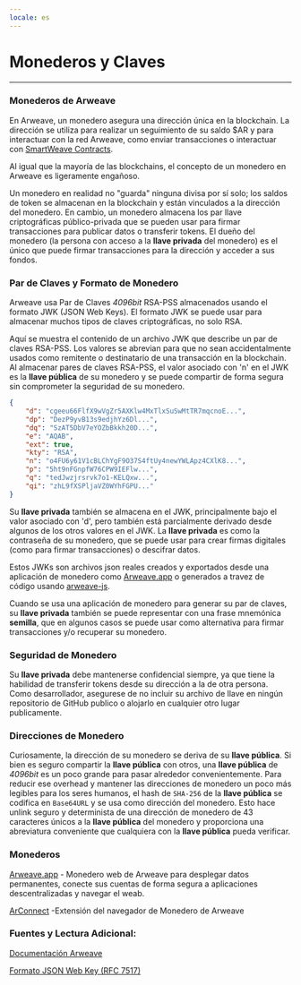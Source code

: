 ```yaml
---
locale: es
---
```



# Monederos y Claves

---

### Monederos de Arweave
En Arweave, un monedero asegura una dirección única en la blockchain. La dirección se utiliza para realizar un seguimiento de su saldo $AR y para interactuar con la red Arweave, como enviar transacciones o interactuar con [SmartWeave Contracts](../guides/smartweave/warp/intro.md).

Al igual que la mayoría de las blockchains, el concepto de un monedero en Arweave es ligeramente engañoso. 

Un monedero en realidad no "guarda" ninguna divisa por sí solo; los saldos de token se almacenan en la blockchain y están vinculados a la dirección del monedero. En cambio, un monedero almacena los par llave criptográficas público-privada que se pueden usar para firmar transacciones para publicar datos o transferir tokens. El dueño del monedero (la persona con acceso a la **llave privada** del monedero) es el único que puede firmar transacciones para la dirección y acceder a sus fondos. 

### Par de Claves y Formato de Monedero

Arweave usa Par de Claves *4096bit* RSA-PSS almacenados usando el formato JWK (JSON Web Keys). El formato JWK se puede usar para almacenar muchos tipos de claves criptográficas, no solo RSA. 

Aquí se muestra el contenido de un archivo JWK que describe un par de claves RSA-PSS. Los valores se abrevian para que no sean accidentalmente usados como remitente o destinatario de una transacción en la blockchain. Al almacenar pares de claves RSA-PSS, el valor asociado con 'n' en el JWK es la **llave pública** de su monedero y se puede compartir de forma segura sin comprometer la seguridad de su monedero.

```json
{
	"d": "cgeeu66FlfX9wVgZr5AXKlw4MxTlxSuSwMtTR7mqcnoE...",
	"dp": "DezP9yvB13s9edjhYz6Dl...",
	"dq": "SzAT5DbV7eYOZbBkkh20D...",
	"e": "AQAB",
	"ext": true,
	"kty": "RSA",
	"n": "o4FU6y61V1cBLChYgF9O37S4ftUy4newYWLApz4CXlK8...",
	"p": "5ht9nFGnpfW76CPW9IEFlw...",
	"q": "tedJwzjrsrvk7o1-KELQxw...",
	"qi": "zhL9fXSPljaVZ0WYhFGPU..."
}
```

Su **llave privada** también se almacena en el JWK, principalmente bajo el valor asociado con 'd', pero también está parcialmente derivado desde algunos de los otros valores en el JWK. La **llave privada** es como la contraseña de su monedero, que se puede usar para crear firmas digitales (como para firmar transacciones) o descifrar datos. 

Estos JWKs son archivos json reales creados y exportados desde una aplicación de monedero como [Arweave.app](https://arweave.app) o generados a travez de código usando [arweave-js](https://github.com/ArweaveTeam/arweave-js).

Cuando se usa una aplicación de monedero para generar su par de claves, su **llave privada** también se puede representar con una frase mnemónica **semilla**, que en algunos casos se puede usar como alternativa para firmar transacciones y/o recuperar su monedero.

### Seguridad de Monedero

Su **llave privada** debe mantenerse confidencial siempre, ya que tiene la habilidad de transferir tokens desde su dirección a la de otra persona. Como desarrollador, asegurese de no incluir su archivo de llave en ningún repositorio de GitHub publico o alojarlo en cualquier otro lugar publicamente.

### Direcciones de Monedero

Curiosamente, la dirección de su monedero se deriva de su **llave pública**. Si bien es seguro compartir la **llave pública** con otros, una **llave pública** de *4096bit* es un poco grande para pasar alrededor convenientemente. Para reducir ese overhead y mantener las direcciones de monedero un poco más legibles para los seres humanos, el hash de `SHA-256` de la **llave pública** se codifica en `Base64URL` y se usa como dirección del monedero. Esto hace unlink seguro y determinista de una dirección de monedero de 43 caracteres únicos a la **llave pública** del monedero y proporciona una abreviatura conveniente que cualquiera con la **llave pública** pueda verificar.

### Monederos
[Arweave.app](https://arweave.app/welcome) - Monedero web de Arweave para desplegar datos permanentes, conecte sus cuentas de forma segura a aplicaciones descentralizadas y navegar el weab.

[ArConnect](https://www.arconnect.io/) -Extensión del navegador de Monedero de Arweave

### Fuentes y Lectura Adicional:
[Documentación Arweave](https://docs.arweave.org/developers/server/http-api#key-format)

[Formato JSON Web Key (RFC 7517)](https://www.rfc-editor.org/rfc/rfc7517)